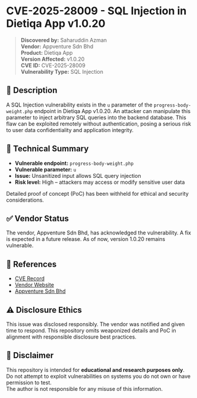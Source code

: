 # CVE-2025-28009 - SQL Injection in Dietiqa App v1.0.20
 
> **Discovered by:** Saharuddin Azman  
> **Vendor:** Appventure Sdn Bhd  
> **Product:** Dietiqa App  
> **Version Affected:** v1.0.20  
> **CVE ID:** CVE-2025-28009  
> **Vulnerability Type:** SQL Injection  
 
## 📝 Description
 
A SQL Injection vulnerability exists in the `u` parameter of the `progress-body-weight.php` endpoint in Dietiqa App v1.0.20. An attacker can manipulate this parameter to inject arbitrary SQL queries into the backend database.
This flaw can be exploited remotely without authentication, posing a serious risk to user data confidentiality and application integrity.
 
## 🧪 Technical Summary
 
- **Vulnerable endpoint:** `progress-body-weight.php`
- **Vulnerable parameter:** `u`
- **Issue:** Unsanitized input allows SQL query injection
- **Risk level:** High – attackers may access or modify sensitive user data
 
Detailed proof of concept (PoC) has been withheld for ethical and security considerations.
 
## ✅ Vendor Status
 
The vendor, Appventure Sdn Bhd, has acknowledged the vulnerability. A fix is expected in a future release. As of now, version 1.0.20 remains vulnerable.
 
## 🔗 References
 
- [CVE Record](https://cve.org/CVERecord?id=CVE-2025-28009)
- [Vendor Website](http://dietiqa.com)
- [Appventure Sdn Bhd](http://appventure.com)
 
## ⚠️ Disclosure Ethics
 
This issue was disclosed responsibly. The vendor was notified and given time to respond. This repository omits weaponized details and PoC in alignment with responsible disclosure best practices.
 
## 📄 Disclaimer
 
This repository is intended for **educational and research purposes only**.  
Do not attempt to exploit vulnerabilities on systems you do not own or have permission to test.  
The author is not responsible for any misuse of this information.
 
